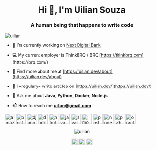 <h1 align="center">Hi 👋, I'm Uilian Souza</h1>
<h3 align="center">A human being that happens to write code</h3>
<p align="left"> <img src="https://komarev.com/ghpvc/?username=uilian" alt="uilian" /> </p>

- 🔭 I’m currently working on [Next Digital Bank](https://next.me/)

- 💻 My current employer is ThinkBRQ / BRQ [https://thinkbrq.com](https://brq.com/)

- 👨‍ Find more about me at [https://uilian.dev/about](https://uilian.dev/about)

- 📝 I ~regulary~ write articles on [https://uilian.dev/](https://uilian.dev/)

- 💬 Ask me about **Java, Python, Docker, Node.js**

- 📫 How to reach me **uilian@gmail.com**

<p align="left"><img src="https://konpa.github.io/devicon/devicon.git/icons/amazonwebservices/amazonwebservices-original-wordmark.svg" alt="amazonwebservices" width="32" height="32"/> <img src="https://konpa.github.io/devicon/devicon.git/icons/bootstrap/bootstrap-plain.svg" alt="bootstrap" width="32" height="32"/> <img src="https://konpa.github.io/devicon/devicon.git/icons/django/django-original.svg" alt="django" width="32" height="32"/> <img src="https://konpa.github.io/devicon/devicon.git/icons/docker/docker-original-wordmark.svg" alt="docker" width="32" height="32"/> <img src="https://konpa.github.io/devicon/devicon.git/icons/html5/html5-original-wordmark.svg" alt="html5" width="32" height="32"/> <img src="https://konpa.github.io/devicon/devicon.git/icons/java/java-original-wordmark.svg" alt="java" width="32" height="32"/> <img src="https://konpa.github.io/devicon/devicon.git/icons/javascript/javascript-original.svg" alt="javascript" width="32" height="32"/> <img src="https://konpa.github.io/devicon/devicon.git/icons/mongodb/mongodb-original-wordmark.svg" alt="mongodb" width="32" height="32"/> <img src="https://konpa.github.io/devicon/devicon.git/icons/postgresql/postgresql-original-wordmark.svg" alt="postgresql" width="32" height="32"/> <img src="https://konpa.github.io/devicon/devicon.git/icons/nodejs/nodejs-original-wordmark.svg" alt="nodejs" width="32" height="32"/> <img src="https://konpa.github.io/devicon/devicon.git/icons/python/python-original-wordmark.svg" alt="python" width="32" height="32"/> <img src="https://konpa.github.io/devicon/devicon.git/icons/oracle/oracle-original.svg" alt="oracle" width="32" height="32"/></p><p align="center"> <img src="https://github-readme-stats.vercel.app/api?username=uilian&show_icons=true" alt="uilian" /> </p>

<p align="center">
<a href="https://twitter.com/uilian" target="blank"><img align="center" src="https://cdn.jsdelivr.net/npm/simple-icons@3.0.1/icons/twitter.svg" alt="uilian" height="20" width="20" /></a>
<a href="https://linkedin.com/in/uilian" target="blank"><img align="center" src="https://cdn.jsdelivr.net/npm/simple-icons@3.0.1/icons/linkedin.svg" alt="uilian" height="20" width="20" /></a>
<a href="https://stackoverflow.com/users/619530/uilian" target="blank"><img align="center" src="https://cdn.jsdelivr.net/npm/simple-icons@3.0.1/icons/stackoverflow.svg" alt="uilian" height="20" width="20" /></a>
</p>
